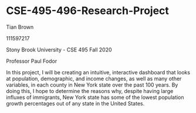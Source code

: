 # CSE-495-496-Research-Project

Tian Brown

111597217

Stony Brook University - CSE 495 Fall 2020

Professor Paul Fodor

In this project, I will be creating an intuitive, interactive dashboard that looks at population, demographic, and income changes, as well as many other variables, in each county in New York state over the past 100 years. By doing this, I hope to determine the reasons why, despite having large influxes of immigrants, New York state has some of the lowest population growth percentages out of any state in the United States.
